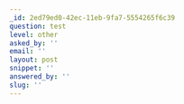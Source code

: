 ```yaml
---
_id: 2ed79ed0-42ec-11eb-9fa7-5554265f6c39
question: test
level: other
asked_by: ''
email: ''
layout: post
snippet: ''
answered_by: ''
slug: ''
---
```


